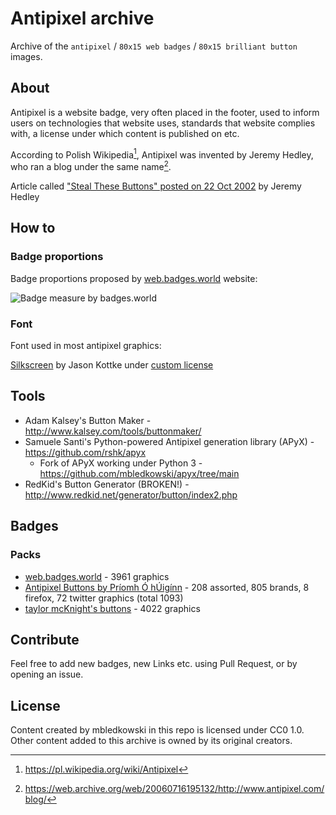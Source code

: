 # Antipixel archive
Archive of the `antipixel` / `80x15 web badges` / `80x15 brilliant button` images.

## About
Antipixel is a website badge, very often placed in the footer, used to inform users on technologies that website uses, standards that website complies with, a license under which content is published on etc.

According to Polish Wikipedia[^1], Antipixel was invented by Jeremy Hedley, who ran a blog under the same name[^2].

Article called ["Steal These Buttons" posted on 22 Oct 2002](https://web.archive.org/web/20130813132535/http://www.antipixel.com/blog/archives/2002/10/22/steal_these_buttons.html) by Jeremy Hedley

## How to
### Badge proportions
Badge proportions proposed by [web.badges.world](https://web.badges.world) website:

![Badge measure by badges.world](https://web.badges.world/badge-measure.png)

### Font
Font used in most antipixel graphics:

[Silkscreen](https://www.dafont.com/silkscreen.font) by Jason Kottke under [custom license](https://www.fontsquirrel.com/license/Silkscreen)

## Tools
- Adam Kalsey's Button Maker - http://www.kalsey.com/tools/buttonmaker/
- Samuele Santi's Python-powered Antipixel generation library (APyX) - https://github.com/rshk/apyx
  - Fork of APyX working under Python 3 - https://github.com/mbledkowski/apyx/tree/main
- RedKid's Button Generator (BROKEN!) - http://www.redkid.net/generator/button/index2.php

## Badges

### Packs
- [web.badges.world](https://web.badges.world/) - 3961 graphics
- [Antipixel Buttons by Príomh Ó hÚigínn](https://dribbble.com/shots/997282-Antipixel-Buttons-80-x-15) - 208 assorted, 805 brands, 8 firefox, 72 twitter graphics (total 1093)
- [taylor mcKnight's buttons](https://web.archive.org/web/20080220004411/http://gtmcknight.com/buttons/blogware.php) - 4022 graphics

## Contribute
Feel free to add new badges, new Links etc. using Pull Request, or by opening an issue. 

## License
Content created by mbledkowski in this repo is licensed under CC0 1.0. Other content added to this archive is owned by its original creators. 

[^1]: https://pl.wikipedia.org/wiki/Antipixel
[^2]: https://web.archive.org/web/20060716195132/http://www.antipixel.com/blog/
